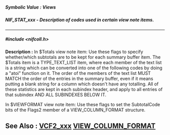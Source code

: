 ##### Symbolic Value : Views
##### NIF_STAT_xxx - Description of codes used in certain view note items.
---
##### #include <nifcoll.h>
**Description :**
In $Totals view note item: 
	Use these flags to specify whether/which subtotals are to be kept for 
each summary buffer item. The $Totals item is a TYPE_TEXT_LIST item, where each 
member of the text list is a string which can be converted into one of the 
following codes by doing a "atoi" function on it. The order of the members of 
the text list MUST MATCH the order of the entries in the summary buffer, even 
if it means putting a blank string for a column which doesn't have any 
totalling.  All of these statistics are kept in each subindex header, and apply 
to all entries of that subindex AND ALL SUBINDEXES BELOW IT. 

In $VIEWFORMAT view note item: 
	Use these flags to set the SubtotalCode bits of the Flags2 member of a 
VIEW_COLUMN_FORMAT structure. 

**See Also :**
[VCF2_xxx](D:/md_files/VCF2_xxx.md)
[VIEW_COLUMN_FORMAT](D:/md_files/VIEW_COLUMN_FORMAT.md)
---
